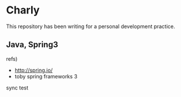 # Charly

This repository has been writing for a personal development practice.

## Java, Spring3

refs)

* http://spring.io/
* toby spring frameworks 3

sync test